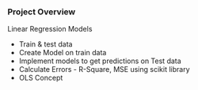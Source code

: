 ### Project Overview

 Linear Regression Models
- Train & test data
- Create Model on train data
- Implement models to get predictions on Test data
- Calculate Errors - R-Square, MSE using scikit library
- OLS Concept


